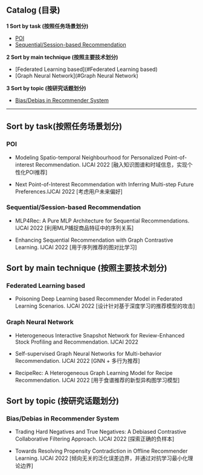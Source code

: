 
## Catalog (目录)

**1 Sort by task (按照任务场景划分)**

- [POI](#POI)
- [Sequential/Session-based Recommendation](#Sequential/Session-based-Recommendation)

**2 Sort by main technique (按照主要技术划分)**

- [Federated Learning based](#Federated Learning based)
- [Graph Neural Network](#Graph Neural Network)


 **3 Sort by topic (按研究话题划分)**

- [Bias/Debias in Recommender System](#Bias/Debias-in-Recommender-System)


------



## Sort by task(按照任务场景划分)

### POI

-   Modeling Spatio-temporal Neighbourhood for Personalized Point-of-interest Recommendation. IJCAI 2022 [融入知识图谱和时域信息，实现个性化POI推荐]

-   Next Point-of-Interest Recommendation with Inferring Multi-step Future Preferences.IJCAI 2022 [考虑用户未来偏好]

### Sequential/Session-based Recommendation

-   MLP4Rec: A Pure MLP Architecture for Sequential Recommendations. IJCAI 2022 [利用MLP捕捉商品特征中的序列关系]

-   Enhancing Sequential Recommendation with Graph Contrastive Learning. IJCAI 2022 [用于序列推荐的图对比学习]



## Sort by main technique (按照主要技术划分)

### Federated Learning based

-   Poisoning Deep Learning based Recommender Model in Federated Learning Scenarios. IJCAI 2022 [设计针对基于深度学习的推荐模型的攻击]

### Graph Neural Network

-   Heterogeneous Interactive Snapshot Network for Review-Enhanced Stock Profiling and Recommendation. IJCAI 2022

-   Self-supervised Graph Neural Networks for Multi-behavior Recommendation. IJCAI 2022 [GNN + 多行为推荐]

-   RecipeRec: A Heterogeneous Graph Learning Model for Recipe Recommendation. IJCAI 2022 [用于食谱推荐的新型异构图学习模型]



## Sort by topic (按研究话题划分)

### Bias/Debias in Recommender System

-   Trading Hard Negatives and True Negatives: A Debiased Contrastive Collaborative Filtering Approach. IJCAI 2022 [探索正确的负样本]

-   Towards Resolving Propensity Contradiction in Offline Recommender Learning. IJCAI 2022 [倾向无关的泛化误差边界，并通过对抗学习最小化理论边界]


